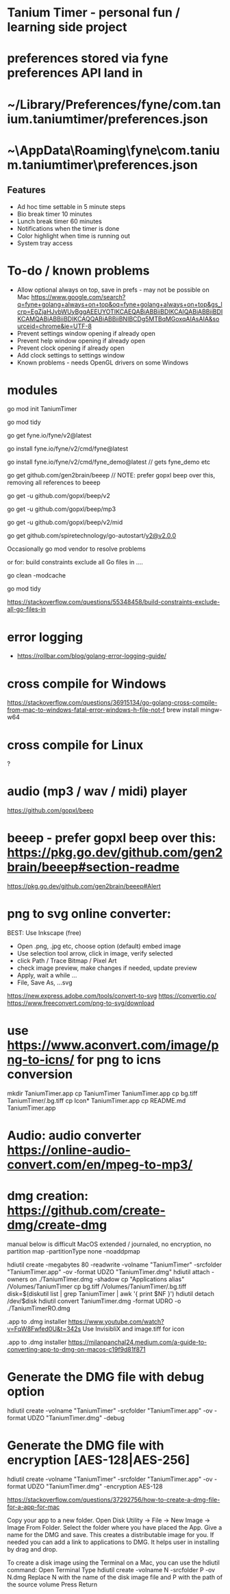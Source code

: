 # Tanium Timer - personal fun / learning side project

# preferences stored via fyne preferences API land in
# ~/Library/Preferences/fyne/com.tanium.taniumtimer/preferences.json
# ~\AppData\Roaming\fyne\com.tanium.taniumtimer\preferences.json


## Features

* Ad hoc time settable in 5 minute steps
* Bio break timer 10 minutes
* Lunch break timer 60 minutes
* Notifications when the timer is done
* Color highlight when time is running out
* System tray access

# To-do / known problems
- Allow optional always on top, save in prefs - may not be possible on Mac
https://www.google.com/search?q=fyne+golang+always+on+top&oq=fyne+golang+always+on+top&gs_lcrp=EgZjaHJvbWUyBggAEEUYOTIKCAEQABiABBiiBDIKCAIQABiABBiiBDIKCAMQABiABBiiBDIKCAQQABiABBiiBNIBCDg5MTBqMGoxqAIAsAIA&sourceid=chrome&ie=UTF-8
- Prevent settings window opening if already open
- Prevent help window opening if already open
- Prevent clock opening if already open
- Add clock settings to settings window
- Known problems - needs OpenGL drivers on some Windows

# modules
go mod init TaniumTimer

go mod tidy

go get fyne.io/fyne/v2@latest

go install fyne.io/fyne/v2/cmd/fyne@latest

go install fyne.io/fyne/v2/cmd/fyne_demo@latest // gets fyne_demo etc

go get github.com/gen2brain/beeep  // NOTE: prefer gopxl beep over this, removing all references to beeep

go get -u github.com/gopxl/beep/v2

go get -u github.com/gopxl/beep/mp3

go get -u github.com/gopxl/beep/v2/mid

go get github.com/spiretechnology/go-autostart/v2@v2.0.0

Occasionally go mod vendor to resolve problems

or for: build constraints exclude all Go files in ....

go clean -modcache

go mod tidy

https://stackoverflow.com/questions/55348458/build-constraints-exclude-all-go-files-in


# error logging
- https://rollbar.com/blog/golang-error-logging-guide/


# cross compile for Windows
https://stackoverflow.com/questions/36915134/go-golang-cross-compile-from-mac-to-windows-fatal-error-windows-h-file-not-f
brew install mingw-w64

# cross compile for Linux
?


# audio (mp3 / wav / midi) player
https://github.com/gopxl/beep

# beeep - prefer gopxl beep over this: https://pkg.go.dev/github.com/gen2brain/beeep#section-readme
https://pkg.go.dev/github.com/gen2brain/beeep#Alert



# png to svg online converter:
BEST: Use Inkscape (free)
- Open .png, .jpg etc, choose option (default) embed image
- Use selection tool arrow, click in image, verify selected
- click Path / Trace Bitmap / Pixel Art
- check image preview, make changes if needed, update preview
- Apply, wait a while ...
- File, Save As, ...svg

https://new.express.adobe.com/tools/convert-to-svg
https://convertio.co/
https://www.freeconvert.com/png-to-svg/download

# use https://www.aconvert.com/image/png-to-icns/ for png to icns conversion
mkdir TaniumTimer.app
cp TaniumTimer TaniumTimer.app
cp bg.tiff TaniumTimer/.bg.tiff
cp Icon* TaniumTimer.app
cp README.md TaniumTimer.app


# Audio: audio converter https://online-audio-convert.com/en/mpeg-to-mp3/


# dmg creation: https://github.com/create-dmg/create-dmg

manual below is difficult
MacOS extended / journaled, no encryption, no partition map
-partitionType none
-noaddpmap


hdiutil create -megabytes 80 -readwrite -volname "TaniumTimer" -srcfolder "TaniumTimer.app" -ov -format UDZO "TaniumTimer.dmg"
hdiutil attach -owners on ./TaniumTimer.dmg -shadow
cp "Applications alias" /Volumes/TaniumTimer
cp bg.tiff /Volumes/TaniumTimer/.bg.tiff
disk=$(diskutil list | grep TaniumTimer | awk '{ print $NF }')
hdiutil detach /dev/$disk
hdiutil convert TaniumTimer.dmg -format UDRO -o ./TaniumTimerRO.dmg



.app to .dmg installer
https://www.youtube.com/watch?v=FqW8Fwfed0U&t=342s
Use InvisibliX and image.tiff for icon


.app to .dmg installer
https://milanpanchal24.medium.com/a-guide-to-converting-app-to-dmg-on-macos-c19f9d81f871


# Generate the DMG file with debug option
hdiutil create -volname "TaniumTimer" -srcfolder "TaniumTimer.app" -ov -format UDZO "TaniumTimer.dmg" -debug

# Generate the DMG file with encryption [AES-128|AES-256]
hdiutil create -volname "TaniumTimer" -srcfolder "TaniumTimer.app" -ov -format UDZO "TaniumTimer.dmg" -encryption AES-128

https://stackoverflow.com/questions/37292756/how-to-create-a-dmg-file-for-a-app-for-mac

Copy your app to a new folder.
Open Disk Utility -> File -> New Image -> Image From Folder.
Select the folder where you have placed the App. Give a name for the DMG and save. This creates a distributable image for you.
If needed you can add a link to applications to DMG. It helps user in installing by drag and drop.

To create a disk image using the Terminal on a Mac, you can use the hdiutil command:
Open Terminal
Type hdiutil create -volname N -srcfolder P -ov N.dmg
Replace N with the name of the disk image file and P with the path of the source volume
Press Return


